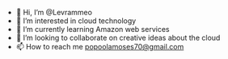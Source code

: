 - 👋 Hi, I’m @Levrammeo
- 👀 I’m interested in cloud technology
- 🌱 I’m currently learning Amazon web services
- 💞️ I’m looking to collaborate on creative ideas about the cloud
- 📫 How to reach me popoolamoses70@gmail.com 

<!---
Levrammeo/Levrammeo is a ✨ special ✨ repository because its `README.md` (this file) appears on your GitHub profile.
You can click the Preview link to take a look at your changes.
--->
